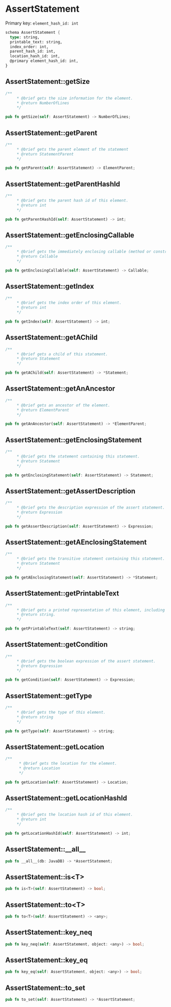 # AssertStatement

Primary key: `element_hash_id: int`

```rust
schema AssertStatement {
  type: string,
  printable_text: string,
  index_order: int,
  parent_hash_id: int,
  location_hash_id: int,
  @primary element_hash_id: int,
}
```
## AssertStatement::getSize

```rust
/**
     * @brief gets the size information for the element.
     * @return NumberOfLines
     */
```
```rust
pub fn getSize(self: AssertStatement) -> NumberOfLines;
```
## AssertStatement::getParent

```rust
/**
     * @brief gets the parent element of the statement
     * @return StatementParent 
     */
```
```rust
pub fn getParent(self: AssertStatement) -> ElementParent;
```
## AssertStatement::getParentHashId

```rust
/**
     * @brief gets the parent hash id of this element.
     * @return int
     */
```
```rust
pub fn getParentHashId(self: AssertStatement) -> int;
```
## AssertStatement::getEnclosingCallable

```rust
/**
     * @brief gets the immediately enclosing callable (method or constructor) whose body contains this statement.
     * @return Callable 
     */
```
```rust
pub fn getEnclosingCallable(self: AssertStatement) -> Callable;
```
## AssertStatement::getIndex

```rust
/**
     * @brief gets the index order of this element.
     * @return int
     */
```
```rust
pub fn getIndex(self: AssertStatement) -> int;
```
## AssertStatement::getAChild

```rust
/**
     * @brief gets a child of this statement.
     * @return Statement 
     */
```
```rust
pub fn getAChild(self: AssertStatement) -> *Statement;
```
## AssertStatement::getAnAncestor

```rust
/**
     * @brief gets an ancestor of the element.
     * @return ElementParent 
     */
```
```rust
pub fn getAnAncestor(self: AssertStatement) -> *ElementParent;
```
## AssertStatement::getEnclosingStatement

```rust
/**
     * @brief gets the statement containing this statement.
     * @return Statement 
     */
```
```rust
pub fn getEnclosingStatement(self: AssertStatement) -> Statement;
```
## AssertStatement::getAssertDescription

```rust
/**
     * @brief gets the description expression of the assert statement.
     * @return Expression 
     */
```
```rust
pub fn getAssertDescription(self: AssertStatement) -> Expression;
```
## AssertStatement::getAEnclosingStatement

```rust
/**
     * @brief gets the transitive statement containing this statement.
     * @return Statement 
     */
```
```rust
pub fn getAEnclosingStatement(self: AssertStatement) -> *Statement;
```
## AssertStatement::getPrintableText

```rust
/**
     * @brief gets a printed representation of this element, including its structure where applicable.
     * @return string.
     */
```
```rust
pub fn getPrintableText(self: AssertStatement) -> string;
```
## AssertStatement::getCondition

```rust
/**
     * @brief gets the boolean expression of the assert statement.
     * @return Expression 
     */
```
```rust
pub fn getCondition(self: AssertStatement) -> Expression;
```
## AssertStatement::getType

```rust
/**
     * @brief gets the type of this element.
     * @return string
     */
```
```rust
pub fn getType(self: AssertStatement) -> string;
```
## AssertStatement::getLocation

```rust
/**
      * @brief gets the location for the element.
      * @return Location
      */
```
```rust
pub fn getLocation(self: AssertStatement) -> Location;
```
## AssertStatement::getLocationHashId

```rust
/**
     * @brief gets the location hash id of this element.
     * @return int
     */
```
```rust
pub fn getLocationHashId(self: AssertStatement) -> int;
```
## AssertStatement::\_\_all\_\_

```rust
pub fn __all__(db: JavaDB) -> *AssertStatement;
```
## AssertStatement::is\<T\>

```rust
pub fn is<T>(self: AssertStatement) -> bool;
```
## AssertStatement::to\<T\>

```rust
pub fn to<T>(self: AssertStatement) -> <any>;
```
## AssertStatement::key\_neq

```rust
pub fn key_neq(self: AssertStatement, object: <any>) -> bool;
```
## AssertStatement::key\_eq

```rust
pub fn key_eq(self: AssertStatement, object: <any>) -> bool;
```
## AssertStatement::to\_set

```rust
pub fn to_set(self: AssertStatement) -> *AssertStatement;
```
